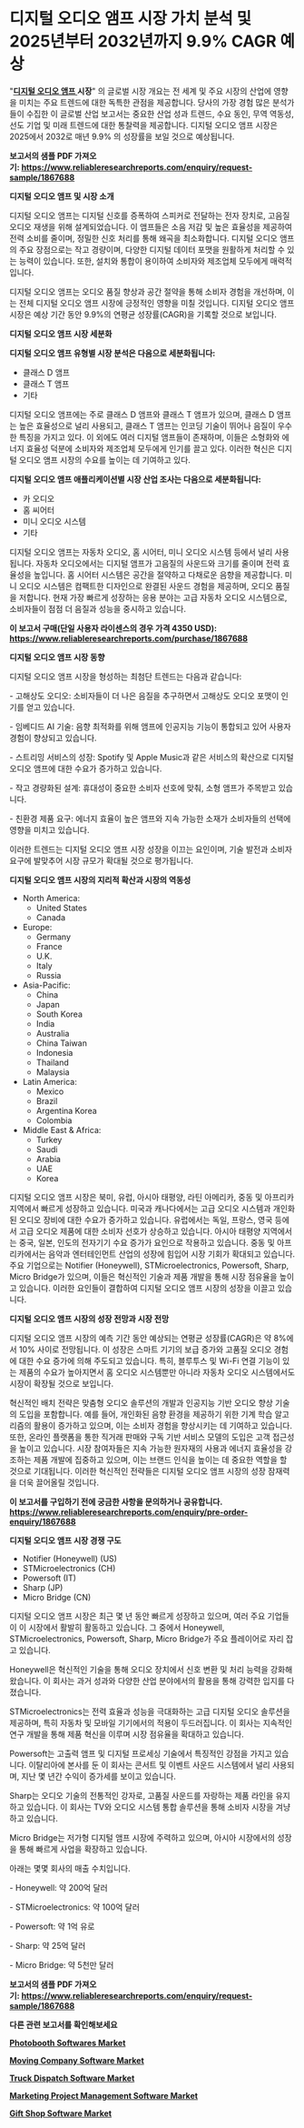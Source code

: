 <p><h1>디지털 오디오 앰프 시장 가치 분석 및 2025년부터 2032년까지 9.9% CAGR 예상</h1></p><p>"<strong><a href="https://www.reliableresearchreports.com/digital-audio-amplifiers-r1867688?utm_campaign=105&utm_medium=7&utm_source=Github&utm_content=ia&utm_term=06032025&utm_id=digital-audio-amplifiers">디지털 오디오 앰프&nbsp;</a></strong><strong>시장</strong>" 의 글로벌 시장 개요는 전 세계 및 주요 시장의 산업에 영향을 미치는 주요 트렌드에 대한 독특한 관점을 제공합니다. 당사의 가장 경험 많은 분석가들이 수집한 이 글로벌 산업 보고서는 중요한 산업 성과 트렌드, 수요 동인, 무역 역동성, 선도 기업 및 미래 트렌드에 대한 통찰력을 제공합니다. 디지털 오디오 앰프 시장은 2025에서 2032로 매년 9.9% 의 성장률을 보일 것으로 예상됩니다.&nbsp;</p>
<p><strong>보고서의 샘플 PDF 가져오기:&nbsp;<a href="https://www.reliableresearchreports.com/enquiry/request-sample/1867688?utm_campaign=105&utm_medium=7&utm_source=Github&utm_content=ia&utm_term=06032025&utm_id=digital-audio-amplifiers">https://www.reliableresearchreports.com/enquiry/request-sample/1867688</a></strong></p>
<p><strong>디지털 오디오 앰프 및 시장 소개</strong></p>
<p><p>디지털 오디오 앰프는 디지털 신호를 증폭하여 스피커로 전달하는 전자 장치로, 고음질 오디오 재생을 위해 설계되었습니다. 이 앰프들은 소음 저감 및 높은 효율성을 제공하여 전력 소비를 줄이며, 정밀한 신호 처리를 통해 왜곡을 최소화합니다. 디지털 오디오 앰프의 주요 장점으로는 작고 경량이며, 다양한 디지털 데이터 포맷을 원활하게 처리할 수 있는 능력이 있습니다. 또한, 설치와 통합이 용이하여 소비자와 제조업체 모두에게 매력적입니다.</p><p>디지털 오디오 앰프는 오디오 품질 향상과 공간 절약을 통해 소비자 경험을 개선하며, 이는 전체 디지털 오디오 앰프 시장에 긍정적인 영향을 미칠 것입니다. 디지털 오디오 앰프 시장은 예상 기간 동안 9.9%의 연평균 성장률(CAGR)을 기록할 것으로 보입니다.</p></p>
<p><strong>디지털 오디오 앰프 시장 세분화</strong></p>
<p><strong>디지털 오디오 앰프 유형별 시장 분석은 다음으로 세분화됩니다:</strong></p>
<p><ul><li>클래스 D 앰프</li><li>클래스 T 앰프</li><li>기타</li></ul></p>
<p><p>디지털 오디오 앰프에는 주로 클래스 D 앰프와 클래스 T 앰프가 있으며, 클래스 D 앰프는 높은 효율성으로 널리 사용되고, 클래스 T 앰프는 인코딩 기술이 뛰어나 음질이 우수한 특징을 가지고 있다. 이 외에도 여러 디지털 앰프들이 존재하며, 이들은 소형화와 에너지 효율성 덕분에 소비자와 제조업체 모두에게 인기를 끌고 있다. 이러한 혁신은 디지털 오디오 앰프 시장의 수요를 높이는 데 기여하고 있다.</p></p>
<p><strong>디지털 오디오 앰프 애플리케이션별 시장 산업 조사는 다음으로 세분화됩니다:</strong></p>
<p><ul><li>카 오디오</li><li>홈 씨어터</li><li>미니 오디오 시스템</li><li>기타</li></ul></p>
<p><p>디지털 오디오 앰프는 자동차 오디오, 홈 시어터, 미니 오디오 시스템 등에서 널리 사용됩니다. 자동차 오디오에서는 디지털 앰프가 고음질의 사운드와 크기를 줄이며 전력 효율성을 높입니다. 홈 시어터 시스템은 공간을 절약하고 다채로운 음향을 제공합니다. 미니 오디오 시스템은 컴팩트한 디자인으로 완결된 사운드 경험을 제공하며, 오디오 품질을 저합니다. 현재 가장 빠르게 성장하는 응용 분야는 고급 자동차 오디오 시스템으로, 소비자들이 점점 더 음질과 성능을 중시하고 있습니다.</p></p>
<p><strong>이 보고서 구매(단일 사용자 라이센스의 경우 가격 4350 USD): <a href="https://www.reliableresearchreports.com/purchase/1867688?utm_campaign=105&utm_medium=7&utm_source=Github&utm_content=ia&utm_term=06032025&utm_id=digital-audio-amplifiers">https://www.reliableresearchreports.com/purchase/1867688</a></strong></p>
<p><strong>디지털 오디오 앰프 시장 동향</strong></p>
<p><p>디지털 오디오 앰프 시장을 형성하는 최첨단 트렌드는 다음과 같습니다:</p><p>- 고해상도 오디오: 소비자들이 더 나은 음질을 추구하면서 고해상도 오디오 포맷이 인기를 얻고 있습니다.</p><p>- 임베디드 AI 기술: 음향 최적화를 위해 앰프에 인공지능 기능이 통합되고 있어 사용자 경험이 향상되고 있습니다.</p><p>- 스트리밍 서비스의 성장: Spotify 및 Apple Music과 같은 서비스의 확산으로 디지털 오디오 앰프에 대한 수요가 증가하고 있습니다.</p><p>- 작고 경량화된 설계: 휴대성이 중요한 소비자 선호에 맞춰, 소형 앰프가 주목받고 있습니다.</p><p>- 친환경 제품 요구: 에너지 효율이 높은 앰프와 지속 가능한 소재가 소비자들의 선택에 영향을 미치고 있습니다.</p><p>이러한 트렌드는 디지털 오디오 앰프 시장 성장을 이끄는 요인이며, 기술 발전과 소비자 요구에 발맞추어 시장 규모가 확대될 것으로 평가됩니다.</p></p>
<p><strong>디지털 오디오 앰프 시장의 지리적 확산과 시장의 역동성</strong></p>
<p><ul>
    <li>
        North America:
        <ul>
            <li>United States</li>
            <li>Canada</li>
        </ul>
    </li>
    <li>
        Europe:
        <ul>
            <li>Germany</li>
            <li>France</li>
            <li>U.K.</li>
            <li>Italy</li>
            <li>Russia</li>
        </ul>
    </li>
    <li>
        Asia-Pacific:
        <ul>
            <li>China</li>
            <li>Japan</li>
            <li>South Korea</li>
            <li>India</li>
            <li>Australia</li>
            <li>China Taiwan</li>
            <li>Indonesia</li>
            <li>Thailand</li>
            <li>Malaysia</li>
        </ul>
    </li>
    <li>
        Latin America:
        <ul>
            <li>Mexico</li>
            <li>Brazil</li>
            <li>Argentina Korea</li>
            <li>Colombia</li>
        </ul>
    </li>
    <li>
        Middle East & Africa:
        <ul>
            <li>Turkey</li>
            <li>Saudi</li>
            <li>Arabia</li>
            <li>UAE</li>
            <li>Korea</li>
        </ul>
    </li>
    </ul></p>
<p><p>디지털 오디오 앰프 시장은 북미, 유럽, 아시아 태평양, 라틴 아메리카, 중동 및 아프리카 지역에서 빠르게 성장하고 있습니다. 미국과 캐나다에서는 고급 오디오 시스템과 개인화된 오디오 장비에 대한 수요가 증가하고 있습니다. 유럽에서는 독일, 프랑스, 영국 등에서 고급 오디오 제품에 대한 소비자 선호가 상승하고 있습니다. 아시아 태평양 지역에서는 중국, 일본, 인도의 전자기기 수요 증가가 요인으로 작용하고 있습니다. 중동 및 아프리카에서는 음악과 엔터테인먼트 산업의 성장에 힘입어 시장 기회가 확대되고 있습니다. 주요 기업으로는 Notifier (Honeywell), STMicroelectronics, Powersoft, Sharp, Micro Bridge가 있으며, 이들은 혁신적인 기술과 제품 개발을 통해 시장 점유율을 높이고 있습니다. 이러한 요인들이 결합하여 디지털 오디오 앰프 시장의 성장을 이끌고 있습니다.</p></p>
<p><strong>디지털 오디오 앰프 시장의 성장 전망과 시장 전망</strong></p>
<p><p>디지털 오디오 앰프 시장의 예측 기간 동안 예상되는 연평균 성장률(CAGR)은 약 8%에서 10% 사이로 전망됩니다. 이 성장은 스마트 기기의 보급 증가와 고품질 오디오 경험에 대한 수요 증가에 의해 주도되고 있습니다. 특히, 블루투스 및 Wi-Fi 연결 기능이 있는 제품의 수요가 높아지면서 홈 오디오 시스템뿐만 아니라 자동차 오디오 시스템에서도 시장이 확장될 것으로 보입니다.</p><p>혁신적인 배치 전략은 맞춤형 오디오 솔루션의 개발과 인공지능 기반 오디오 향상 기술의 도입을 포함합니다. 예를 들어, 개인화된 음향 환경을 제공하기 위한 기계 학습 알고리즘의 활용이 증가하고 있으며, 이는 소비자 경험을 향상시키는 데 기여하고 있습니다. 또한, 온라인 플랫폼을 통한 직거래 판매와 구독 기반 서비스 모델의 도입은 고객 접근성을 높이고 있습니다. 시장 참여자들은 지속 가능한 원자재의 사용과 에너지 효율성을 강조하는 제품 개발에 집중하고 있으며, 이는 브랜드 인식을 높이는 데 중요한 역할을 할 것으로 기대됩니다. 이러한 혁신적인 전략들은 디지털 오디오 앰프 시장의 성장 잠재력을 더욱 끌어올릴 것입니다.</p></p>
<p><strong>이 보고서를 구입하기 전에 궁금한 사항을 문의하거나 공유합니다. <a href="https://www.reliableresearchreports.com/enquiry/pre-order-enquiry/1867688?utm_campaign=105&utm_medium=7&utm_source=Github&utm_content=ia&utm_term=06032025&utm_id=digital-audio-amplifiers">https://www.reliableresearchreports.com/enquiry/pre-order-enquiry/1867688</a></strong></p>
<p><strong>디지털 오디오 앰프 시장 경쟁 구도</strong></p>
<p><ul><li>Notifier (Honeywell) (US)</li><li>STMicroelectronics (CH)</li><li>Powersoft (IT)</li><li>Sharp (JP)</li><li>Micro Bridge (CN)</li></ul></p>
<p><p>디지털 오디오 앰프 시장은 최근 몇 년 동안 빠르게 성장하고 있으며, 여러 주요 기업들이 이 시장에서 활발히 활동하고 있습니다. 그 중에서 Honeywell, STMicroelectronics, Powersoft, Sharp, Micro Bridge가 주요 플레이어로 자리 잡고 있습니다.</p><p>Honeywell은 혁신적인 기술을 통해 오디오 장치에서 신호 변환 및 처리 능력을 강화해왔습니다. 이 회사는 과거 성과와 다양한 산업 분야에서의 활용을 통해 강력한 입지를 다졌습니다.</p><p>STMicroelectronics는 전력 효율과 성능을 극대화하는 고급 디지털 오디오 솔루션을 제공하며, 특히 자동차 및 모바일 기기에서의 적용이 두드러집니다. 이 회사는 지속적인 연구 개발을 통해 제품 혁신을 이루며 시장 점유율을 확대하고 있습니다.</p><p>Powersoft는 고출력 앰프 및 디지털 프로세싱 기술에서 특징적인 강점을 가지고 있습니다. 이탈리아에 본사를 둔 이 회사는 콘서트 및 이벤트 사운드 시스템에서 널리 사용되며, 지난 몇 년간 수익이 증가세를 보이고 있습니다.</p><p>Sharp는 오디오 기술의 전통적인 강자로, 고품질 사운드를 자랑하는 제품 라인을 유지하고 있습니다. 이 회사는 TV와 오디오 시스템 통합 솔루션을 통해 소비자 시장을 겨냥하고 있습니다.</p><p>Micro Bridge는 저가형 디지털 앰프 시장에 주력하고 있으며, 아시아 시장에서의 성장을 통해 빠르게 사업을 확장하고 있습니다.</p><p>아래는 몇몇 회사의 매출 수치입니다.</p><p>- Honeywell: 약 200억 달러</p><p>- STMicroelectronics: 약 100억 달러</p><p>- Powersoft: 약 1억 유로</p><p>- Sharp: 약 25억 달러</p><p>- Micro Bridge: 약 5천만 달러</p></p>
<p><strong>보고서의 샘플 PDF 가져오기:&nbsp;<a href="https://www.reliableresearchreports.com/enquiry/request-sample/1867688?utm_campaign=105&utm_medium=7&utm_source=Github&utm_content=ia&utm_term=06032025&utm_id=digital-audio-amplifiers">https://www.reliableresearchreports.com/enquiry/request-sample/1867688</a></strong></p>
<p><strong></strong></p>
<p><strong></strong></p>
<p><strong></strong></p>
<p><strong></strong></p>
<p><strong>다른 관련 보고서를 확인해보세요</strong></p>
<p><strong><p><a href="https://github.com/lillybosakoi/Market-Research-Report-List-1/blob/main/photobooth-softwares-market.md?utm_campaign=105&utm_medium=7&utm_source=Github&utm_content=ia&utm_term=06032025&utm_id=digital-audio-amplifiers">Photobooth Softwares Market</a></p><p><a href="https://github.com/boyertrull4r/Market-Research-Report-List-1/blob/main/moving-company-software-market.md?utm_campaign=105&utm_medium=7&utm_source=Github&utm_content=ia&utm_term=06032025&utm_id=digital-audio-amplifiers">Moving Company Software Market</a></p><p><a href="https://github.com/siertnamba7u/Market-Research-Report-List-1/blob/main/truck-dispatch-software-market.md?utm_campaign=105&utm_medium=7&utm_source=Github&utm_content=ia&utm_term=06032025&utm_id=digital-audio-amplifiers">Truck Dispatch Software Market</a></p><p><a href="https://github.com/zakkistuey/Market-Research-Report-List-1/blob/main/marketing-project-management-software-market.md?utm_campaign=105&utm_medium=7&utm_source=Github&utm_content=ia&utm_term=06032025&utm_id=digital-audio-amplifiers">Marketing Project Management Software Market</a></p><p><a href="https://github.com/pilukypalis/Market-Research-Report-List-1/blob/main/gift-shop-software-market.md?utm_campaign=105&utm_medium=7&utm_source=Github&utm_content=ia&utm_term=06032025&utm_id=digital-audio-amplifiers">Gift Shop Software Market</a></p></strong></p>
<p></p>